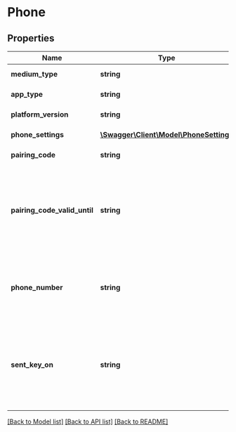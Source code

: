 # Phone

## Properties
Name | Type | Description | Notes
------------ | ------------- | ------------- | -------------
**medium_type** | **string** | Phone type of the medium | [optional] 
**app_type** | **string** | Type of the used app | [optional] 
**platform_version** | **string** | Current version of the platform | [optional] 
**phone_settings** | [**\Swagger\Client\Model\PhoneSettings**](PhoneSettings.md) | Settings of the phone | 
**pairing_code** | **string** | Generated pairing code | [optional] 
**pairing_code_valid_until** | **string** | Timestamp until when the pairing code is valid (ISO 8601-format compliant date with time in UTC, milliseconds precision: yyyy-mm-ddThh:mm:ss.SSSZ) | [optional] 
**phone_number** | **string** | Phone number of the phone starting with &#39;+&#39; followed by 1-49 digits (incl. possible spaces), e.g. +436641234567 | 
**sent_key_on** | **string** | Timestamp when the pairing code was sent to the phone (ISO 8601-format compliant date with time in UTC, milliseconds precision: yyyy-mm-ddThh:mm:ss.SSSZ) | [optional] 

[[Back to Model list]](../README.md#documentation-for-models) [[Back to API list]](../README.md#documentation-for-api-endpoints) [[Back to README]](../README.md)



